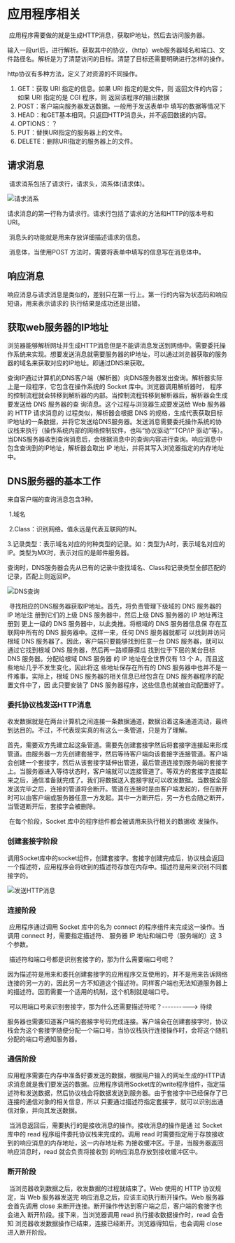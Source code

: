 # 应用程序相关

​		应用程序需要做的就是生成HTTP消息，获取IP地址，然后去访问服务器。

​		输入一段url后，进行解析。获取其中的协议，（http）web服务器域名和端口、文件路径名。解析是为了清楚访问的目标。清楚了目标还需要明确进行怎样的操作。

http协议有多种方法，定义了对资源的不同操作。

1. GET：获取 URI 指定的信息。如果 URI 指定的是文件，则 返回文件的内容；如果 URI 指定的是 CGI 程序，则 返回该程序的输出数据
2. POST：客户端向服务器发送数据。一般用于发送表单中 填写的数据等情况下
3. HEAD：和GET基本相同。只返回HTTP消息头，并不返回数据的内容。
4. OPTIONS：？
5. PUT：替换URI指定的服务器上的文件。
6. DELETE：删除URI指定的服务器上的文件。

## 请求消息

​		请求消系包括了请求行，请求头，消系体(请求体)。

![请求消系](https://daytime-1303889004.cos.ap-nanjing.myqcloud.com/004.png)		

​		请求消息的第一行称为请求行。请求行包括了请求的方法和HTTP的版本号和URI。

​		消息头的功能就是用来存放详细描述请求的信息。

​		消息体，当使用POST 方法时，需要将表单中填写的信息写在消息体中。

## 响应消息

​		响应消息与请求消息是类似的，差别只在第一行上。第一行的内容为状态码和响应短语，用来表示请求的 执行结果是成功还是出错。

## 获取web服务器的IP地址

​	浏览器能够解析网址并生成HTTP消息但是不能讲消息发送到网络中。需要委托操作系统来实现。想要发送消息就需要服务器的IP地址，可以通过浏览器获取的服务器的域名来获取对应的IP地址。即通过DNS来获取。

​	查询IP通过计算机的DNS客户端（解析器）向DNS服务器发出查询。解析器实际上是一段程序，它包含在操作系统的 Socket 库中。浏览器调用解析器时， 程序的控制流程就会转移到解析器的内部。当控制流程转移到解析器后，解析器会生成要发送给 DNS 服务器的查 询消息。这个过程与浏览器生成要发送给 Web 服务器的 HTTP 请求消息的 过程类似，解析器会根据 DNS 的规格，生成代表获取目标IP地址的一条数据，并将它发送给DNS服务器。发送消息需要委托操作系统的协议栈来执行（操作系统内部的网络控制软件，也叫“协议驱动”“TCP/IP 驱动”等）。当DNS服务器收到查询消息后，会根据消息中的查询内容进行查询。响应消息中包含查询到的IP地址，解析器会取出 IP 地址，并将其写入浏览器指定的内存地址中。

## DNS服务器的基本工作

来自客户端的查询消息包含3种。

​	1.域名

​	2.Class：识别网络。值永远是代表互联网的IN。

​	3.记录类型：表示域名对应的何种类型的记录。如：类型为A时，表示域名对应的IP。类型为MX时，表示对应的是邮件服务器。

查询时，DNS服务器会先从已有的记录中查找域名、Class和记录类型全部匹配的记录，匹配上则返回IP。

![DNS查询](https://daytime-1303889004.cos.ap-nanjing.myqcloud.com/001.png)

​	寻找相应的DNS服务器获取IP地址。首先，将负责管理下级域的 DNS 服务器的 IP 地址注 册到它们的上级 DNS 服务器中，然后上级 DNS 服务器的 IP 地址再注册到 更上一级的 DNS 服务器中，以此类推。将根域的 DNS 服务器信息保 存在互联网中所有的 DNS 服务器中。这样一来，任何 DNS 服务器就都可 以找到并访问根域 DNS 服务器了。因此，客户端只要能够找到任意一台 DNS 服务器，就可以通过它找到根域 DNS 服务器，然后再一路顺藤摸瓜 找到位于下层的某台目标 DNS 服务器。分配给根域 DNS 服务器 的 IP 地址在全世界仅有 13 个 A，而且这些地址几乎不发生变化，因此将这 些地址保存在所有的 DNS 服务器中也并不是一件难事。实际上，根域 DNS 服务器的相关信息已经包含在 DNS 服务器程序的配置文件中了，因 此只要安装了 DNS 服务器程序，这些信息也就被自动配置好了。

### 委托协议栈发送HTTP消息 

​	收发数据就是在两台计算机之间连接一条数据通道，数据沿着这条通道流动，最终到达目的。不过，不代表现实真的有这么一条管道，只是为了理解。

​	首先，需要双方先建立起这条管道。需要先创建套接字然后将套接字连接起来形成管道。由服务器一方先创建套接字，然后等待客户端向该套接字连接管道。客户端会创建一个套接字，然后从该套接字延伸出管道，最后管道连接到服务端的套接字上。当服务器进入等待状态时，客户端就可以连接管道了。等双方的套接字连接起来之后，通信准备就完成了。我们将数据送入套接字就可以收发数据。当数据全部发送完毕之后，连接的管道将会断开。管道在连接时是由客户端发起的，但在断开时可以由客户端或服务器任意一方发起。其中一方断开后，另一方也会随之断开，当管道断开后，套接字会被删除。

​	在每个阶段，Socket 库中的程序组件都会被调用来执行相关的数据收 发操作。

### 创建套接字阶段

​	调用Socket库中的socket组件，创建套接字。套接字创建完成后，协议栈会返回一个描述符，应用程序会将收到的描述符存放在内存中。描述符是用来识别不同套接字的。

![发送HTTP消息](https://daytime-1303889004.cos.ap-nanjing.myqcloud.com/002.png)

### 连接阶段

​	应用程序通过调用 Socket 库中的名为 connect 的程序组件来完成这一操作。当调用 connect 时，需要指定描述符、 服务器 IP 地址和端口号（服务端的）这 3 个参数。

​	描述符和端口号都是识别套接字的，那为什么需要端口号呢？

​	因为描述符是用来和委托创建套接字的应用程序交互使用的，并不是用来告诉网络连接的另一方的，因此另一方不知道这个描述符。同样客户端也无法知道服务器上的描述符。因而需要一个适用的机制，这个机制就是端口号。

​	可以用端口号来识别套接字，那为什么还需要描述符呢？----------> 待续

​	服务器也需要知道客户端的套接字号码完成连接。客户端会在创建套接字时，协议栈会为这个套接字随便分配一个端口号，当协议栈执行连接操作时，会将这个随机分配的端口号通知服务器。

### 通信阶段

​	应用程序需要在内存中准备好要发送的数据，根据用户输入的网址生成的HTTP请求消息就是我们要发送的数据。应用程序调用Socket库的write程序组件，指定描述符和发送数据，然后协议栈会将数据发送到服务器。由于套接字中已经保存了已连接的通信对象的相关信息，所以 只要通过描述符指定套接字，就可以识别出通信对象，并向其发送数据。

​	当消息返回后，需要执行的是接收消息的操作。接收消息的操作是通 过 Socket 库中的 read 程序组件委托协议栈来完成的。调用 read 时需要指定用于存放接收到的响应消息的内存地址，这一内存地址称 为接收缓冲区。于是，当服务器返回响应消息时，read 就会负责将接收到 的响应消息存放到接收缓冲区中。

### 断开阶段

​	当浏览器收到数据之后，收发数据的过程就结束了。Web 使用的 HTTP 协议规定，当 Web 服务器发送完 响应消息之后，应该主动执行断开操作。Web 服务器会首先调用 close 来断开连接。断开操作传达到客户端之后，客户端的套接字也会进入 断开阶段。接下来，当浏览器调用 read 执行接收数据操作时，read 会告知 浏览器收发数据操作已结束，连接已经断开。浏览器得知后，也会调用 close 进入断开阶段。